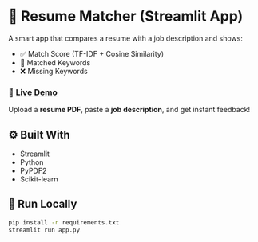 # 📄 Resume Matcher (Streamlit App)

A smart app that compares a resume with a job description and shows:

- ✅ Match Score (TF-IDF + Cosine Similarity)
- 🧠 Matched Keywords
- ❌ Missing Keywords

### 🔗 [Live Demo](https://project-mmnxhkgswpowraf5fgsnbs.streamlit.app)

Upload a **resume PDF**, paste a **job description**, and get instant feedback!

## ⚙️ Built With

- Streamlit  
- Python  
- PyPDF2  
- Scikit-learn


## 🚀 Run Locally

```bash
pip install -r requirements.txt
streamlit run app.py
